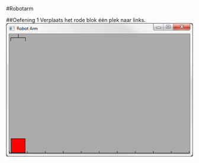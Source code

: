 #Robotarm

##Oefening 1
Verplaats het rode blok één plek naar links.
![Oefening 1](readme/exercise1.png)
